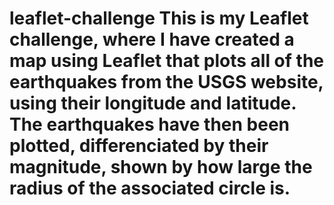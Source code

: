 # leaflet-challenge This is my Leaflet challenge, where I have created a map using Leaflet that plots all of the earthquakes from the USGS website, using their longitude and latitude. The earthquakes have then been plotted, differenciated by their magnitude, shown by how large the radius of the associated circle is.
